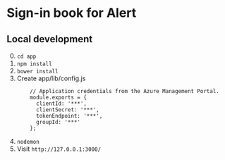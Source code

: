 # Sign-in book for Alert


## Local development

0. `cd app`
1. `npm install`
2. `bower install`
3. Create app/lib/config.js
	```
		// Application credentials from the Azure Management Portal.
		module.exports = {
		  clientId: '***',
		  clientSecret: '***',
		  tokenEndpoint: '***',
		  groupId: '***'
		};

	```
4. `nodemon`
5. Visit `http://127.0.0.1:3000/`
